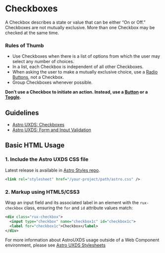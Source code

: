 # Checkboxes

A Checkbox describes a state or value that can be either “On or Off.” Checkboxes are not mutually exclusive. More than one Checkbox may be checked at the same time.

### Rules of Thumb

- Use Checkboxes when there is a list of options from which the user may select any number of choices.
- In a list, each Checkbox is independent of all other Checkboxes.
- When asking the user to make a mutually exclusive choice, use a [Radio Buttons](https://www.astrouxds.com/ui-components/radio-button), not a Checkbox.
- Group Checkboxes whenever possible.

**Don’t use a Checkbox to initiate an action. Instead, use a [Button](https://www.astrouxds.com/ui-components/button) or a [Toggle](https://www.astrouxds.com/ui-components/toggle).**

## Guidelines

- [Astro UXDS: Checkboxes](https://www.astrouxds.com/ui-components/checkbox)
- [Astro UXDS: Form and Input Validation](https://www.astrouxds.com/ui-components/validation)

## Basic HTML Usage

### 1. Include the Astro UXDS CSS file

Latest release is available in [Astro Styles repo](https://bitbucket.org/rocketcom/astro-styles/src/master/).

```xml
<link rel="stylesheet" href="/your-project/path/astro.css" />
```

### 2. Markup using HTML5/CSS3

Wrap an input field and its associated label in an element with the `rux-checkbox` class, ensuring the `for` and `id` attribute values match:

```xml
<div class="rux-checkbox">
  <input type="checkbox" name="checkbox1c" id="checkbox1c">
  <label for="checkbox1c">Checkbox</label>
</div>
```

For more information about AstroUXDS usage outside of a Web Component environment, please see [Astro UXDS Stylesheets](https://bitbucket.org/rocketcom/astro-styles)

